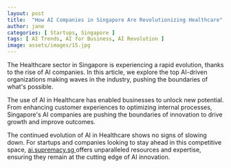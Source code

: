 ```yaml
---
layout: post
title:  "How AI Companies in Singapore Are Revolutionizing Healthcare"
author: jane
categories: [ Startups, Singapore ]
tags: [ AI Trends, AI for Business, AI Revolution ]
image: assets/images/15.jpg
---
```


The Healthcare sector in Singapore is experiencing a rapid evolution, thanks to the rise of AI companies. In this article, we explore the top AI-driven organizations making waves in the industry, pushing the boundaries of what's possible.

The use of AI in Healthcare has enabled businesses to unlock new potential. From enhancing customer experiences to optimizing internal processes, Singapore's AI companies are pushing the boundaries of innovation to drive growth and improve outcomes.

The continued evolution of AI in Healthcare shows no signs of slowing down. For startups and companies looking to stay ahead in this competitive space, <a href="https://ai.supremacy.sg" target="_blank"> ai.supremacy.sg </a> offers unparalleled resources and expertise, ensuring they remain at the cutting edge of AI innovation.
